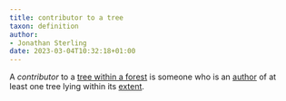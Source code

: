 ```yaml
---
title: contributor to a tree
taxon: definition
author:
- Jonathan Sterling
date: 2023-03-04T10:32:18+01:00
---
```


A *contributor* to a [tree within a forest](tfmt-000R) is someone who is an [author](tfmt-000S) of at least one tree lying within its [extent](tfmt-000U).
